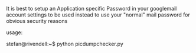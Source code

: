 It is best to setup an Application specific Password in your googlemail account settings to be used instead to use your "normal" mail password for obvious security reasons

usage:

stefan@rivendell:~$ python picdumpchecker.py
